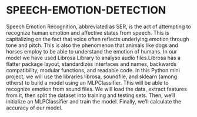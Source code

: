 # SPEECH-EMOTION-DETECTION
Speech Emotion Recognition, abbreviated as SER, is the act of attempting to recognize human emotion and affective states from speech. This is capitalizing on the fact that voice often reflects underlying emotion through tone and pitch. This is also the phenomenon that animals like dogs and horses employ to be able to understand the emotion of humans. In our model we have used Librosa Library to analyse audio files.Librosa has a flatter package layout, standardizes interfaces and names, backwards compatibility, modular functions, and readable code.
In this Python mini project, we will use the libraries librosa, soundfile, and sklearn (among others) to build a model using an MLPClassifier. This will be able to recognize emotion from sound files. We will load the data, extract features from it, then split the dataset into training and testing sets. Then, we’ll initialize an MLPClassifier and train the model. Finally, we’ll calculate the accuracy of our model.
